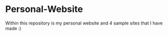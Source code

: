 # Personal-Website

Within this repository is my personal website and 4 sample sites that I have made :)
